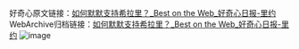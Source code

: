 好奇心原文链接：[如何默默支持希拉里？_Best on the Web_好奇心日报-里约](https://www.qdaily.com/articles/3228.html)
WebArchive归档链接：[如何默默支持希拉里？_Best on the Web_好奇心日报-里约](http://web.archive.org/web/20190623151731/https://www.qdaily.com/articles/3228.html)
![image](http://ww3.sinaimg.cn/large/007d5XDply1g3v6w7xx6bj30u02psk74)